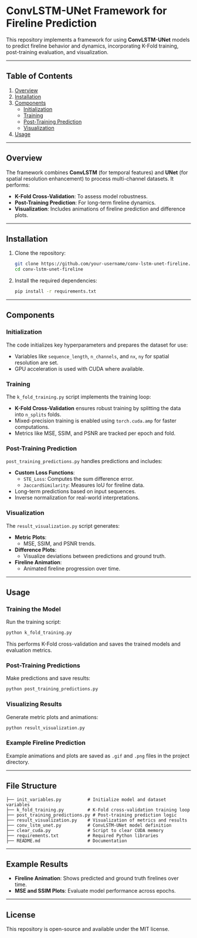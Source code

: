 
# ConvLSTM-UNet Framework for Fireline Prediction

This repository implements a framework for using **ConvLSTM-UNet** models to predict fireline behavior and dynamics, incorporating K-Fold training, post-training evaluation, and visualization.

---

## Table of Contents

1. [Overview](#overview)
2. [Installation](#installation)
3. [Components](#components)
   - [Initialization](#initialization)
   - [Training](#training)
   - [Post-Training Prediction](#post-training-prediction)
   - [Visualization](#visualization)
4. [Usage](#usage)

---

## Overview

The framework combines **ConvLSTM** (for temporal features) and **UNet** (for spatial resolution enhancement) to process multi-channel datasets. It performs:

- **K-Fold Cross-Validation**: To assess model robustness.
- **Post-Training Prediction**: For long-term fireline dynamics.
- **Visualization**: Includes animations of fireline prediction and difference plots.

---

## Installation

1. Clone the repository:

   ```bash
   git clone https://github.com/your-username/conv-lstm-unet-fireline.git
   cd conv-lstm-unet-fireline
   ```

2. Install the required dependencies:

   ```bash
   pip install -r requirements.txt
   ```

---

## Components

### Initialization

The code initializes key hyperparameters and prepares the dataset for use:

- Variables like `sequence_length`, `n_channels`, and `nx`, `ny` for spatial resolution are set.
- GPU acceleration is used with CUDA where available.

### Training

The `k_fold_training.py` script implements the training loop:

- **K-Fold Cross-Validation** ensures robust training by splitting the data into `n_splits` folds.
- Mixed-precision training is enabled using `torch.cuda.amp` for faster computations.
- Metrics like MSE, SSIM, and PSNR are tracked per epoch and fold.

### Post-Training Prediction

`post_training_predictions.py` handles predictions and includes:

- **Custom Loss Functions**:
  - `STE_Loss`: Computes the sum difference error.
  - `JaccardSimilarity`: Measures IoU for fireline data.
- Long-term predictions based on input sequences.
- Inverse normalization for real-world interpretations.

### Visualization

The `result_visualization.py` script generates:

- **Metric Plots**:
  - MSE, SSIM, and PSNR trends.
- **Difference Plots**:
  - Visualize deviations between predictions and ground truth.
- **Fireline Animation**:
  - Animated fireline progression over time.

---

## Usage

### Training the Model

Run the training script:

```bash
python k_fold_training.py
```

This performs K-Fold cross-validation and saves the trained models and evaluation metrics.

### Post-Training Predictions

Make predictions and save results:

```bash
python post_training_predictions.py
```

### Visualizing Results

Generate metric plots and animations:

```bash
python result_visualization.py
```

### Example Fireline Prediction

Example animations and plots are saved as `.gif` and `.png` files in the project directory.

---

## File Structure

```plaintext
├── init_variables.py          # Initialize model and dataset variables
├── k_fold_training.py         # K-Fold cross-validation training loop
├── post_training_predictions.py # Post-training prediction logic
├── result_visualization.py    # Visualization of metrics and results
├── conv_lstm_unet.py          # ConvLSTM-UNet model definition
├── clear_cuda.py              # Script to clear CUDA memory
├── requirements.txt           # Required Python libraries
├── README.md                  # Documentation
```

---

## Example Results

- **Fireline Animation**: Shows predicted and ground truth firelines over time.
- **MSE and SSIM Plots**: Evaluate model performance across epochs.

---

## License

This repository is open-source and available under the MIT license.
